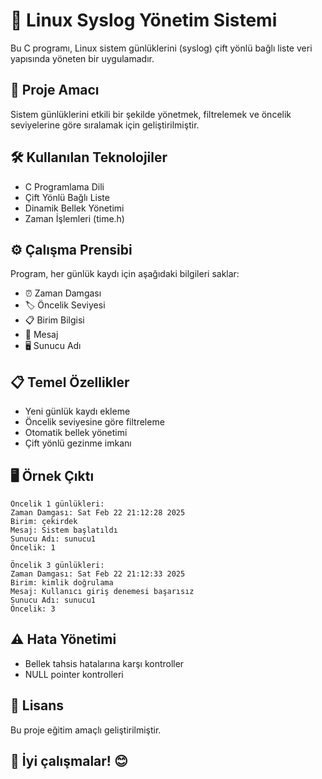 # 📝 Linux Syslog Yönetim Sistemi

Bu C programı, Linux sistem günlüklerini (syslog) çift yönlü bağlı liste veri yapısında yöneten bir uygulamadır.

## 🎯 Proje Amacı
Sistem günlüklerini etkili bir şekilde yönetmek, filtrelemek ve öncelik seviyelerine göre sıralamak için geliştirilmiştir.

## 🛠️ Kullanılan Teknolojiler
* C Programlama Dili
* Çift Yönlü Bağlı Liste
* Dinamik Bellek Yönetimi
* Zaman İşlemleri (time.h)

## ⚙️ Çalışma Prensibi
Program, her günlük kaydı için aşağıdaki bilgileri saklar:
* ⏰ Zaman Damgası
* 🏷️ Öncelik Seviyesi
* 📋 Birim Bilgisi
* 💬 Mesaj
* 🖥️ Sunucu Adı

## 📋 Temel Özellikler
* Yeni günlük kaydı ekleme
* Öncelik seviyesine göre filtreleme
* Otomatik bellek yönetimi
* Çift yönlü gezinme imkanı

## 🖥️ Örnek Çıktı
```
Öncelik 1 günlükleri:
Zaman Damgası: Sat Feb 22 21:12:28 2025
Birim: çekirdek
Mesaj: Sistem başlatıldı
Sunucu Adı: sunucu1
Öncelik: 1

Öncelik 3 günlükleri:
Zaman Damgası: Sat Feb 22 21:12:33 2025
Birim: kimlik doğrulama
Mesaj: Kullanıcı giriş denemesi başarısız
Sunucu Adı: sunucu1
Öncelik: 3
```

## ⚠️ Hata Yönetimi
* Bellek tahsis hatalarına karşı kontroller
* NULL pointer kontrolleri

## 📜 Lisans
Bu proje eğitim amaçlı geliştirilmiştir.

## 🚀 İyi çalışmalar! 😊
